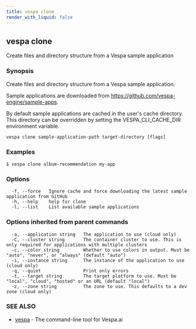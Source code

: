 ```yaml
---
title: vespa clone
render_with_liquid: false
---
```


## vespa clone

Create files and directory structure from a Vespa sample application

### Synopsis

Create files and directory structure from a Vespa sample application.

Sample applications are downloaded from
https://github.com/vespa-engine/sample-apps.

By default sample applications are cached in the user's cache directory. This
directory can be overridden by setting the VESPA_CLI_CACHE_DIR environment
variable.

```
vespa clone sample-application-path target-directory [flags]
```

### Examples

```
$ vespa clone album-recommendation my-app
```

### Options

```
  -f, --force   Ignore cache and force downloading the latest sample application from GitHub
  -h, --help    help for clone
  -l, --list    List available sample applications
```

### Options inherited from parent commands

```
  -a, --application string   The application to use (cloud only)
  -C, --cluster string       The container cluster to use. This is only required for applications with multiple clusters
  -c, --color string         Whether to use colors in output. Must be "auto", "never", or "always" (default "auto")
  -i, --instance string      The instance of the application to use (cloud only)
  -q, --quiet                Print only errors
  -t, --target string        The target platform to use. Must be "local", "cloud", "hosted" or an URL (default "local")
  -z, --zone string          The zone to use. This defaults to a dev zone (cloud only)
```

### SEE ALSO

* [vespa](vespa.html)	 - The command-line tool for Vespa.ai

